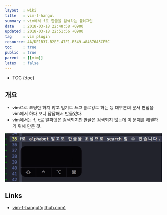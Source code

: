 ```yaml
---
layout  : wiki
title   : vim-f-hangul
summary : vim에서 f로 한글을 검색하는 플러그인
date    : 2018-03-18 22:48:58 +0900
updated : 2018-03-18 22:51:56 +0900
tag     : vim plugin
resource: 4A/DE1B37-B2EE-47F1-B549-A84676A5CF5C
toc     : true
public  : true
parent  : [[vim]]
latex   : false
---
```

* TOC
{:toc}

## 개요

* vim으로 코딩만 하지 않고 일기도 쓰고 블로깅도 하는 등 대부분의 문서 편집을 vim에서 하다 보니 답답해서 만들었다.
* vim에서는 `f`, `t`로 알파벳은 검색되지만 한글은 검색되지 않는데 이 문제를 해결하기 위해 만든 것.

![vim-f-hangul]( /resource/4A/DE1B37-B2EE-47F1-B549-A84676A5CF5C/37564249-165161d4-2ad5-11e8-9b20-cc70d0df45a1.gif )

## Links

* [vim-f-hangul(github.com)](https://github.com/johngrib/vim-f-hangul)

